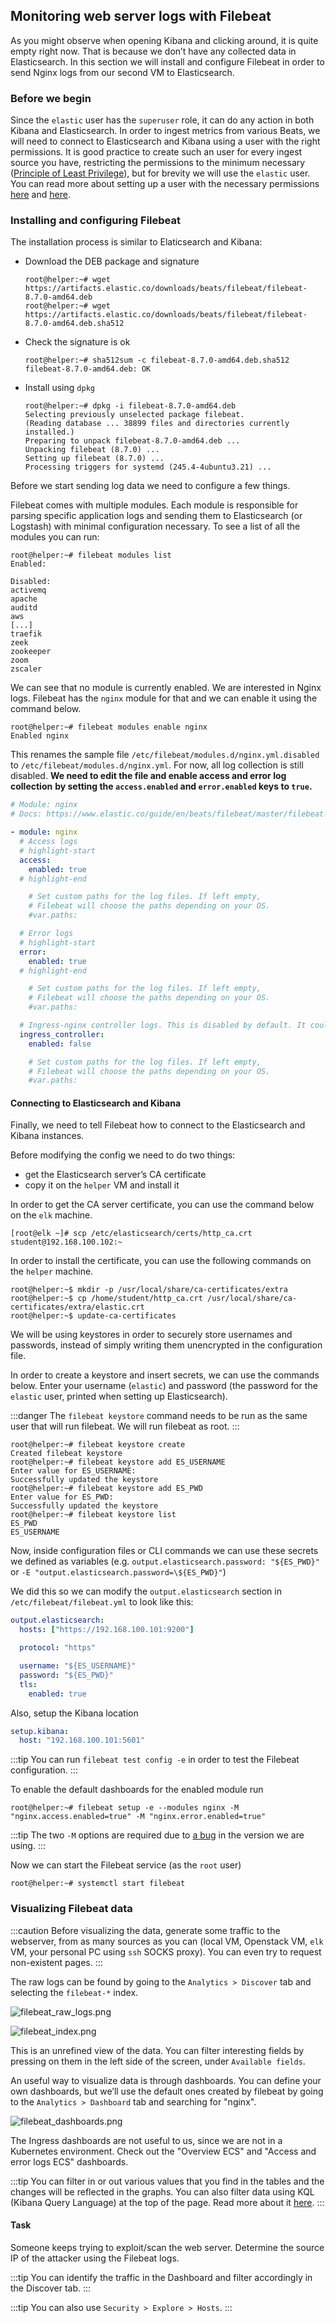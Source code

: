 ## Monitoring web server logs with Filebeat

As you might observe when opening Kibana and clicking around, it is quite empty
right now. That is because we don’t have any collected data in Elasticsearch. In
this section we will install and configure Filebeat in order to send Nginx logs
from our second VM to Elasticsearch.

### Before we begin

Since the `elastic` user has the `superuser` role, it can do any action in both
Kibana and Elasticsearch. In order to ingest metrics from various Beats, we will
need to connect to Elasticsearch and Kibana using a user with the right 
permissions. It is good practice to create such an user for every ingest source
you have, restricting the permissions to the minimum necessary 
([Principle of Least Privilege](https://en.wikipedia.org/wiki/Principle_of_least_privilege)),
but for brevity we will use the `elastic` user. You can read more about setting
up a user with the necessary permissions [here](https://www.elastic.co/guide/en/kibana/current/kibana-role-management.html)
and [here](https://kifarunix.com/configure-filebeat-elasticsearch-authentication/).

### Installing and configuring Filebeat

The installation process is similar to Elaticsearch and Kibana:

- Download the DEB package and signature
    
    ```shell-session
    root@helper:~# wget https://artifacts.elastic.co/downloads/beats/filebeat/filebeat-8.7.0-amd64.deb
    root@helper:~# wget https://artifacts.elastic.co/downloads/beats/filebeat/filebeat-8.7.0-amd64.deb.sha512
    ```
    
- Check the signature is ok
    
    ```shell-session
    root@helper:~# sha512sum -c filebeat-8.7.0-amd64.deb.sha512
    filebeat-8.7.0-amd64.deb: OK
    ```
    
- Install using `dpkg`
    
    ```shell-session
    root@helper:~# dpkg -i filebeat-8.7.0-amd64.deb
    Selecting previously unselected package filebeat.
    (Reading database ... 38899 files and directories currently installed.)
    Preparing to unpack filebeat-8.7.0-amd64.deb ...
    Unpacking filebeat (8.7.0) ...
    Setting up filebeat (8.7.0) ...
    Processing triggers for systemd (245.4-4ubuntu3.21) ...
    ```
    

Before we start sending log data we need to configure a few things.

Filebeat comes with multiple modules. Each module is responsible for parsing
specific application logs and sending them to Elasticsearch (or Logstash) with
minimal configuration necessary. To see a list of all the modules you can run:

```shell-session
root@helper:~# filebeat modules list
Enabled:

Disabled:
activemq
apache
auditd
aws
[...]
traefik
zeek
zookeeper
zoom
zscaler
```

We can see that no module is currently enabled. We are interested in Nginx logs.
Filebeat has the `nginx` module for that and we can enable it using the command
below.

```shell-session
root@helper:~# filebeat modules enable nginx
Enabled nginx
```

This renames the sample file `/etc/filebeat/modules.d/nginx.yml.disabled` to 
`/etc/filebeat/modules.d/nginx.yml`. For now, all log collection is still
disabled. **We need to edit the file and enable access and error log collection**
**by setting the `access.enabled` and `error.enabled` keys to `true`.**

```yaml
# Module: nginx
# Docs: https://www.elastic.co/guide/en/beats/filebeat/master/filebeat-module-nginx.html

- module: nginx
  # Access logs
  # highlight-start
  access:
    enabled: true
  # highlight-end

    # Set custom paths for the log files. If left empty,
    # Filebeat will choose the paths depending on your OS.
    #var.paths:

  # Error logs
  # highlight-start
  error:
    enabled: true
  # highlight-end

    # Set custom paths for the log files. If left empty,
    # Filebeat will choose the paths depending on your OS.
    #var.paths:

  # Ingress-nginx controller logs. This is disabled by default. It could be used in Kubernetes environments to parse ingress-nginx logs
  ingress_controller:
    enabled: false

    # Set custom paths for the log files. If left empty,
    # Filebeat will choose the paths depending on your OS.
    #var.paths:
```

#### Connecting to Elasticsearch and Kibana

Finally, we need to tell Filebeat how to connect to the Elasticsearch and
Kibana instances.

Before modifying the config we need to do two things:

- get the Elasticsearch server’s CA certificate
- copy it on the `helper` VM and install it

In order to get the CA server certificate, you can use the command below on the
`elk` machine.

```shell-session
[root@elk ~]# scp /etc/elasticsearch/certs/http_ca.crt student@192.168.100.102:~
```

In order to install the certificate, you can use the following commands on the
`helper` machine.

```shell-session
root@helper:~$ mkdir -p /usr/local/share/ca-certificates/extra
root@helper:~$ cp /home/student/http_ca.crt /usr/local/share/ca-certificates/extra/elastic.crt
root@helper:~$ update-ca-certificates
```

We will be using keystores in order to securely store usernames and passwords,
instead of simply writing them unencrypted in the configuration file.

In order to create a keystore and insert secrets, we can use the commands below.
Enter your username (`elastic`) and password (the password for the `elastic` user,
printed when setting up Elasticsearch).

:::danger
The `filebeat keystore` command needs to be run as the same user that will run
filebeat. We will run filebeat as root.
:::

```shell-session
root@helper:~# filebeat keystore create
Created filebeat keystore
root@helper:~# filebeat keystore add ES_USERNAME
Enter value for ES_USERNAME:
Successfully updated the keystore
root@helper:~# filebeat keystore add ES_PWD
Enter value for ES_PWD:
Successfully updated the keystore
root@helper:~# filebeat keystore list
ES_PWD
ES_USERNAME
```

Now, inside configuration files or CLI commands we can use these secrets we
defined as variables (e.g. `output.elasticsearch.password: "${ES_PWD}"` or
`-E "output.elasticsearch.password=\${ES_PWD}"`)

We did this so we can modify the `output.elasticsearch` section in 
`/etc/filebeat/filebeat.yml` to look like this:

```yml
output.elasticsearch:
  hosts: ["https://192.168.100.101:9200"]

  protocol: "https"

  username: "${ES_USERNAME}"
  password: "${ES_PWD}"
  tls:
    enabled: true
```

Also, setup the Kibana location

```yaml
setup.kibana:
  host: "192.168.100.101:5601"
```

:::tip
You can run `filebeat test config -e` in order to test the Filebeat configuration.
:::

To enable the default dashboards for the enabled module run

```shell-session
root@helper:~# filebeat setup -e --modules nginx -M "nginx.access.enabled=true" -M "nginx.error.enabled=true"
```

:::tip
The two `-M` options are required due to [a bug](https://github.com/elastic/beats/issues/30916)
in the version we are using.
:::

Now we can start the Filebeat service (as the `root` user)

```shell-session
root@helper:~# systemctl start filebeat
```

### Visualizing Filebeat data

:::caution
Before visualizing the data, generate some traffic to the webserver, from as
many sources as you can (local VM, Openstack VM, `elk` VM, your personal PC
using `ssh` SOCKS proxy). You can even try to request non-existent pages.
:::

The raw logs can be found by going to the `Analytics > Discover` tab and
selecting the `filebeat-*` index.

![filebeat_raw_logs.png](./assets/filebeat_raw_logs.png)

![filebeat_index.png](./assets/filebeat_index.png)

This is an unrefined view of the data. You can filter interesting fields by
pressing on them in the left side of the screen, under `Available fields`.

An useful way to visualize data is through dashboards. You can define your own
dashboards, but we’ll use the default ones created by filebeat by going to the
`Analytics > Dashboard` tab and searching for "nginx". 

![filebeat_dashboards.png](./assets/filebeat_dashboards.png)

The Ingress dashboards are not useful to us, since we are not in a Kubernetes
environment. Check out the "Overview ECS" and "Access and error logs ECS"
dashboards.

:::tip
You can filter in or out various values that you find in the tables and the
changes will be reflected in the graphs. You can also filter data using KQL
(Kibana Query Language) at the top of the page. Read more about it 
[here](https://www.elastic.co/guide/en/kibana/current/kuery-query.html).
:::

#### Task

Someone keeps trying to exploit/scan the web server. Determine the source IP of
the attacker using the Filebeat logs.

:::tip
You can identify the traffic in the Dashboard and filter accordingly in the
Discover tab.
:::

:::tip
You can also use `Security > Explore > Hosts`.
:::
